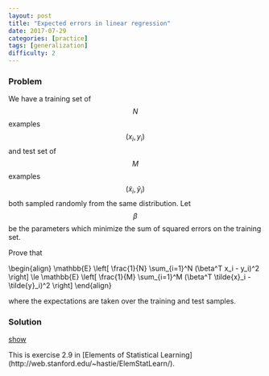 ```yaml
---
layout: post
title: "Expected errors in linear regression"
date: 2017-07-29
categories: [practice]
tags: [generalization]
difficulty: 2
---
```


### Problem ###

We have a training set of $$N$$ examples $$(x_i, y_i)$$ and test set of $$M$$
examples $$(\tilde{x}_i, \tilde{y}_i)$$ both sampled randomly from the same
distribution. Let $$\beta$$ be the parameters which minimize the sum of squared
errors on the training set.

Prove that 

\begin{align}
\mathbb{E} \left[ \frac{1}{N} \sum\_{i=1}^N (\beta^T x\_i - y\_i)^2 \right] \le 
\mathbb{E} \left[ \frac{1}{M} \sum\_{i=1}^M (\beta^T \tilde{x}\_i - \tilde{y}\_i)^2 \right]
\end{align}

where the expectations are taken over the training and test samples.

### Solution ###
<a id='answer-toggle' href="#" onclick="toggleDiv()">show</a>

<div id="answer-block" style="display:none;" markdown="1">

The expectation for a given test example $$\mathbb{E} [ (\beta^T \tilde{x} -
\tilde{y})^2 ]$$ is constant thus the expectation over the test set does not
depend on $$M$$. Without loss of generality we can set $$M = N$$.

Now let $$\tilde{B}$$ be the parameters which minimize the sum of squared errors on the test set. Since the test set comes from the same distribution as the training set we have
\begin{align}
\mathbb{E} \left[ \frac{1}{N} \sum\_{i=1}^N (\beta^T x\_i - y\_i)^2 \right] =
\mathbb{E} \left[ \frac{1}{M} \sum\_{i=1}^M (\tilde{\beta}^T \tilde{x}\_i - \tilde{y}\_i)^2 \right].
\end{align}

Since $$\tilde{\beta}$$ is the minimizer of the sum of squared errors on the test set, we must have 
\begin{align}
\mathbb{E} \left[ \frac{1}{N} \sum\_{i=1}^N (\tilde{\beta}^T \tilde{x}\_i - \tilde{y}\_i)^2 \right] \le 
\mathbb{E} \left[ \frac{1}{M} \sum\_{i=1}^M (\beta^T \tilde{x}\_i - \tilde{y}\_i)^2 \right]
\end{align}

which proves the claim.

</div>

<span class="post-credit">
This is exercise 2.9 in [Elements of Statistical Learning](http://web.stanford.edu/~hastie/ElemStatLearn/).
</span>
